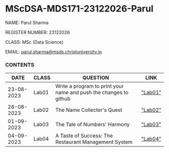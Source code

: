 # MScDSA-MDS171-23122026-Parul

NAME: Parul Sharma

REGISTER NUMBER: 23122026

CLASS: MSc (Data Science)

EMAIL: parul.sharma@msds.christuniversity.in

### **CONTENTS**

|DATE|CLASS|QUESTION|LINK|
|------------|--------|---------------------------------------------|------------------|
|23-08-2023|Lab01|Write a program to print your name and push the changes to github|["Lab01"](Lab01.ipynb)
|28-08-2023|Lab02|The Name Collecter's Quest|["Lab02"](Lab02.ipynb)
|01-09-2023|Lab03|The Tale of Numbers' Harmony|["Lab03"](Lab03.ipynb)
|04-09-2023|Lab04|A Taste of Success: The Restaurant Management System|["Lab04"](Lab04.ipynb)
